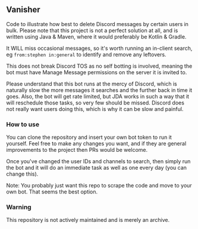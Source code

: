 ## Vanisher

Code to illustrate how best to delete Discord messages by certain users in bulk. Please note that this project is not a perfect solution at all, and is written using Java & Maven, where it would preferably be Kotlin & Gradle.

It WILL miss occasional messages, so it's worth running an in-client search, eg `from:stephen in:general` to identify and remove any leftovers.

This does not break Discord TOS as no self botting is involved, meaning the bot must have Manage Message permissions on the server it is invited to.

Please understand that this bot runs at the mercy of Discord, which is naturally slow the more messages it searches and the further back in time it goes. Also, the bot will get rate limited, but JDA works in such a way that it will reschedule those tasks, so very few should be missed. Discord does not really want users doing this, which is why it can be slow and painful.

### How to use

You can clone the repository and insert your own bot token to run it yourself. Feel free to make any changes you want, and if they are general improvements to the project then PRs would be welcome.

Once you've changed the user IDs and channels to search, then simply run the bot and it will do an immediate task as well as one every day (you can change this).

Note: You probably just want this repo to scrape the code and move to your own bot. That seems the best option.

### Warning
This repository is not actively maintained and is merely an archive.
